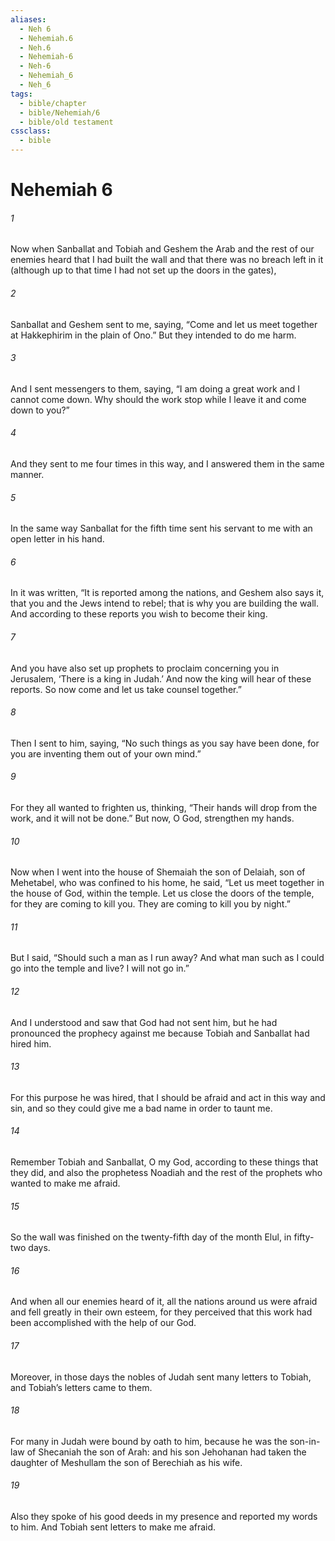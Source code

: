 ```yaml
---
aliases:
  - Neh 6
  - Nehemiah.6
  - Neh.6
  - Nehemiah-6
  - Neh-6
  - Nehemiah_6
  - Neh_6
tags:
  - bible/chapter
  - bible/Nehemiah/6
  - bible/old testament
cssclass:
  - bible
---
```


# Nehemiah 6

###### 1
Now when Sanballat and Tobiah and Geshem the Arab and the rest of our enemies heard that I had built the wall and that there was no breach left in it (although up to that time I had not set up the doors in the gates),
###### 2
Sanballat and Geshem sent to me, saying, “Come and let us meet together at Hakkephirim in the plain of Ono.” But they intended to do me harm.
###### 3
And I sent messengers to them, saying, “I am doing a great work and I cannot come down. Why should the work stop while I leave it and come down to you?”
###### 4
And they sent to me four times in this way, and I answered them in the same manner.
###### 5
In the same way Sanballat for the fifth time sent his servant to me with an open letter in his hand.
###### 6
In it was written, “It is reported among the nations, and Geshem also says it, that you and the Jews intend to rebel; that is why you are building the wall. And according to these reports you wish to become their king.
###### 7
And you have also set up prophets to proclaim concerning you in Jerusalem, ‘There is a king in Judah.’ And now the king will hear of these reports. So now come and let us take counsel together.”
###### 8
Then I sent to him, saying, “No such things as you say have been done, for you are inventing them out of your own mind.”
###### 9
For they all wanted to frighten us, thinking, “Their hands will drop from the work, and it will not be done.” But now, O God, strengthen my hands.
###### 10
Now when I went into the house of Shemaiah the son of Delaiah, son of Mehetabel, who was confined to his home, he said, “Let us meet together in the house of God, within the temple. Let us close the doors of the temple, for they are coming to kill you. They are coming to kill you by night.”
###### 11
But I said, “Should such a man as I run away? And what man such as I could go into the temple and live? I will not go in.”
###### 12
And I understood and saw that God had not sent him, but he had pronounced the prophecy against me because Tobiah and Sanballat had hired him.
###### 13
For this purpose he was hired, that I should be afraid and act in this way and sin, and so they could give me a bad name in order to taunt me.
###### 14
Remember Tobiah and Sanballat, O my God, according to these things that they did, and also the prophetess Noadiah and the rest of the prophets who wanted to make me afraid.
###### 15
So the wall was finished on the twenty-fifth day of the month Elul, in fifty-two days.
###### 16
And when all our enemies heard of it, all the nations around us were afraid and fell greatly in their own esteem, for they perceived that this work had been accomplished with the help of our God.
###### 17
Moreover, in those days the nobles of Judah sent many letters to Tobiah, and Tobiah’s letters came to them.
###### 18
For many in Judah were bound by oath to him, because he was the son-in-law of Shecaniah the son of Arah: and his son Jehohanan had taken the daughter of Meshullam the son of Berechiah as his wife.
###### 19
Also they spoke of his good deeds in my presence and reported my words to him. And Tobiah sent letters to make me afraid.


